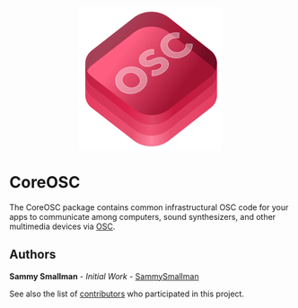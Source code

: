 <p align="center">
    <img src="osckit-icon.svg" width="256" align="middle" alt=“CoreOSC”/>
</p>

# CoreOSC
The CoreOSC package contains common infrastructural OSC code for your apps to communicate among computers, sound synthesizers, and other multimedia devices via [OSC](http://opensoundcontrol.org/README.html). 

## Authors

**Sammy Smallman** - *Initial Work* - [SammySmallman](https://github.com/sammysmallman)

See also the list of [contributors](https://github.com/sammysmallman/CoreOSC/graphs/contributors) who participated in this project.
